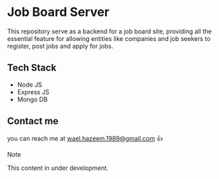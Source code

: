 # Job Board Server
This repository serve as a backend for a job board site, providing all the essential feature for allowing entities like companies and job seekers to register, post jobs and apply for jobs.
## Tech Stack
- Node JS
- Express JS
- Mongo DB
## Contact me
you can reach me at wael.hazeem.1989@gmail.com :+1:

> [!NOTE]
> This content in under development.